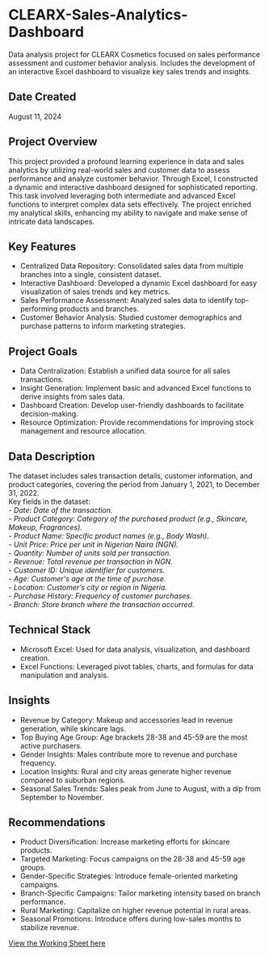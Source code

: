 # CLEARX-Sales-Analytics-Dashboard
Data analysis project for CLEARX Cosmetics focused on sales performance assessment and customer behavior analysis. Includes the development of an interactive Excel dashboard to visualize key sales trends and insights.

## Date Created
August 11, 2024

## Project Overview
This project provided a profound learning experience in data and sales analytics by utilizing real-world sales and customer data to assess performance and analyze customer behavior. Through Excel, I constructed a dynamic and interactive dashboard designed for sophisticated reporting. This task involved leveraging both intermediate and advanced Excel functions to interpret complex data sets effectively. The project enriched my analytical skills, enhancing my ability to navigate and make sense of intricate data landscapes.

## Key Features
- Centralized Data Repository: Consolidated sales data from multiple branches into a single, consistent dataset.
- Interactive Dashboard: Developed a dynamic Excel dashboard for easy visualization of sales trends and key metrics.
- Sales Performance Assessment: Analyzed sales data to identify top-performing products and branches.
- Customer Behavior Analysis: Studied customer demographics and purchase patterns to inform marketing strategies.

## Project Goals
- Data Centralization: Establish a unified data source for all sales transactions.
- Insight Generation: Implement basic and advanced Excel functions to derive insights from sales data.
- Dashboard Creation: Develop user-friendly dashboards to facilitate decision-making.
- Resource Optimization: Provide recommendations for improving stock management and resource allocation.

## Data Description
The dataset includes sales transaction details, customer information, and product categories, covering the period from January 1, 2021, to December 31, 2022.        
Key fields in the dataset:       
_- Date: Date of the transaction._    
_- Product Category: Category of the purchased product (e.g., Skincare, Makeup, Fragrances)._     
_- Product Name: Specific product names (e.g., Body Wash)._    
_- Unit Price: Price per unit in Nigerian Naira (NGN)._    
_- Quantity: Number of units sold per transaction._    
_- Revenue: Total revenue per transaction in NGN._     
_- Customer ID: Unique identifier for customers._      
_- Age: Customer's age at the time of purchase._      
_- Location: Customer’s city or region in Nigeria._      
_- Purchase History: Frequency of customer purchases._      
_- Branch: Store branch where the transaction occurred._     

## Technical Stack
- Microsoft Excel: Used for data analysis, visualization, and dashboard creation.
- Excel Functions: Leveraged pivot tables, charts, and formulas for data manipulation and analysis.

## Insights
- Revenue by Category: Makeup and accessories lead in revenue generation, while skincare lags.
- Top Buying Age Group: Age brackets 28-38 and 45-59 are the most active purchasers.
- Gender Insights: Males contribute more to revenue and purchase frequency.
- Location Insights: Rural and city areas generate higher revenue compared to suburban regions.
- Seasonal Sales Trends: Sales peak from June to August, with a dip from September to November.

## Recommendations
- Product Diversification: Increase marketing efforts for skincare products.
- Targeted Marketing: Focus campaigns on the 28-38 and 45-59 age groups.
- Gender-Specific Strategies: Introduce female-oriented marketing campaigns.
- Branch-Specific Campaigns: Tailor marketing intensity based on branch performance.
- Rural Marketing: Capitalize on higher revenue potential in rural areas.
- Seasonal Promotions: Introduce offers during low-sales months to stabilize revenue.

[View the Working Sheet here](https://docs.google.com/spreadsheets/d/1JHjzOPU58MjNOVPGwqH57vtb6uTo04Hs/edit?usp=sharing&ouid=113769502157986892349&rtpof=true&sd=true)

